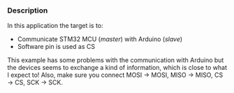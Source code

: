 ### Description
In this application the target is to:
- Communicate STM32 MCU (*master*) with Arduino (*slave*)
- Software pin is used as CS

This example has some problems with the communication with Arduino but the devices seems to exchange a kind of information, which is close to what I expect to! 
Also, make sure you connect MOSI &#8594; MOSI, MISO &#8594; MISO, CS &#8594; CS, SCK &#8594; SCK.
